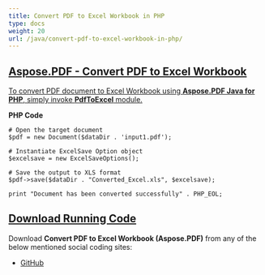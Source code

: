 ```yaml
---
title: Convert PDF to Excel Workbook in PHP
type: docs
weight: 20
url: /java/convert-pdf-to-excel-workbook-in-php/
---
```


## <ins>**Aspose.PDF - Convert PDF to Excel Workbook**
<ins>To convert PDF document to Excel Workbook using **Aspose.PDF Java for PHP**, simply invoke **PdfToExcel** module.

**PHP Code**
```
# Open the target document
$pdf = new Document($dataDir . 'input1.pdf');

# Instantiate ExcelSave Option object
$excelsave = new ExcelSaveOptions();

# Save the output to XLS format
$pdf->save($dataDir . "Converted_Excel.xls", $excelsave);

print "Document has been converted successfully" . PHP_EOL;

```

## <ins>**Download Running Code**
Download **Convert PDF to Excel Workbook (Aspose.PDF)** from any of the below mentioned social coding sites:

- [GitHub](https://github.com/aspose-pdf/Aspose.PDF-for-Java/blob/master/Plugins/Aspose_Pdf_Java_for_PHP/src/Aspose/Pdf/WorkingWithDocumentConversion/PdfToExcel.php)
